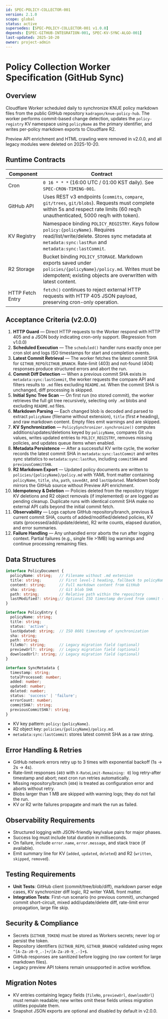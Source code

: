 ```yaml
---
id: SPEC-POLICY-COLLECTOR-001
version: 2.1.0
scope: global
status: active
supersedes: [SPEC-POLICY-COLLECTOR-001 v1.0.0]
depends: [SPEC-GITHUB-INTEGRATION-001, SPEC-KV-SYNC-ALGO-001]
last-updated: 2025-10-20
owner: project-admin
---
```

# Policy Collection Worker Specification (GitHub Sync)

## Overview

Cloudflare Worker scheduled daily to synchronize KNUE policy markdown files from the public GitHub repository `kadragon/knue-policy-hub`. The worker performs commit-based change detection, updates the `policy-registry` KV namespace using `policyName` as the primary identifier, and writes per-policy markdown exports to Cloudflare R2.

Preview API enrichment and HTML crawling were removed in v2.0.0, and all legacy modules were deleted on 2025-10-20.

## Runtime Contracts

| Component | Contract |
|-----------|----------|
| Cron | `0 16 * * *` (16:00 UTC / 01:00 KST daily). See `SPEC-CRON-TIMING-001`. |
| GitHub API | Uses REST v3 endpoints (`commits`, `compare`, `git/trees`, `git/blobs`). Requests must complete within 5s and respect rate limits (60 req/h unauthenticated, 5000 req/h with token). |
| KV Registry | Namespace binding `POLICY_REGISTRY`. Keys follow `policy:{policyName}`. Requires read/list/write/delete. Stores sync metadata at `metadata:sync:lastRun` and `metadata:sync:lastCommit`. |
| R2 Storage | Bucket binding `POLICY_STORAGE`. Markdown exports saved under `policies/{policyName}/policy.md`. Writes must be idempotent; existing objects are overwritten with latest content. |
| HTTP Fetch Entry | `fetch()` continues to reject external HTTP requests with HTTP 405 JSON payload, preserving cron-only operation. |

## Acceptance Criteria (v2.0.0)

1. **HTTP Guard** — Direct HTTP requests to the Worker respond with HTTP 405 and a JSON body indicating cron-only support. (Regression from v1.0.0)
2. **Scheduled Execution** — The `scheduled()` handler runs exactly once per cron slot and logs ISO timestamps for start and completion events.
3. **Latest Commit Retrieval** — The worker fetches the latest commit SHA for `GITHUB_REPO`/`GITHUB_BRANCH`. Rate-limit (403) and not-found (404) responses produce structured errors and abort the run.
4. **Commit Diff Detection** — When a previous commit SHA exists in `metadata:sync:lastCommit`, the worker requests the compare API and filters results to `.md` files excluding `README.md`. When the commit SHA is unchanged, diff processing is skipped.
5. **Initial Sync Tree Scan** — On first run (no stored commit), the worker retrieves the full git tree recursively, selecting only `.md` blobs and excluding `README.md` files.
6. **Markdown Parsing** — Each changed blob is decoded and parsed to extract `policyName` (filename without extension), `title` (first `#` heading), and raw markdown content. Empty files emit warnings and are skipped.
7. **KV Synchronization** — `PolicySynchronizer.synchronize()` computes additions/updates/deletions keyed by `policyName`, compares Git `sha` values, writes updated entries to `POLICY_REGISTRY`, removes missing policies, and updates queue items when enabled.
8. **Metadata Persistence** — After a successful KV write cycle, the worker records the latest commit SHA in `metadata:sync:lastCommit` and writes sync statistics to `metadata:sync:lastRun`, including `commitSHA` and `previousCommitSHA`.
9. **R2 Markdown Export** — Updated policy documents are written to `policies/{policyName}/policy.md` with YAML front matter containing `policyName`, `title`, `sha`, `path`, `savedAt`, and `lastUpdated`. Markdown body mirrors the GitHub source without Preview API enrichment.
10. **Idempotency & Deletion** — Policies deleted from the repository trigger KV deletions and R2 object removals (if implemented) or are logged as pending cleanup. Duplicate runs with identical commit SHA make no external API calls beyond the initial commit fetch.
11. **Observability** — Logs capture GitHub repository/branch, previous & current commit SHA, counts of added/modified/deleted policies, KV stats (processed/add/update/delete), R2 write counts, elapsed duration, and error summaries.
12. **Failure Handling** — Any unhandled error aborts the run after logging context. Partial failures (e.g., single file >1MB) log warnings and continue processing remaining files.

## Data Structures

```typescript
interface PolicyDocument {
  policyName: string;   // Filename without .md extension
  title: string;        // First level-1 heading, fallback to policyName
  content: string;      // Full markdown content from GitHub
  sha: string;          // Git blob SHA
  path: string;         // Relative path within the repository
  lastModified?: string;// Optional ISO timestamp derived from commit (if available)
}

interface PolicyEntry {
  policyName: string;
  title: string;
  status: 'active';
  lastUpdated: string;  // ISO 8601 timestamp of synchronization
  sha: string;
  path: string;
  fileNo?: string;      // Legacy migration field (optional)
  previewUrl?: string;  // Legacy migration field (optional)
  downloadUrl?: string; // Legacy migration field (optional)
}

interface SyncMetadata {
  timestamp: string;
  totalProcessed: number;
  added: number;
  updated: number;
  deleted: number;
  status: 'success' | 'failure';
  errorCount: number;
  commitSHA?: string;
  previousCommitSHA?: string;
}
```

- KV key pattern: `policy:{policyName}`.
- R2 object key: `policies/{policyName}/policy.md`.
- `metadata:sync:lastCommit`: stores latest commit SHA as a raw string.

## Error Handling & Retries

- GitHub network errors retry up to 3 times with exponential backoff (1s → 2s → 4s).
- Rate-limit responses (`403` with `X-RateLimit-Remaining: 0`) log retry-after timestamp and abort; next cron run retries automatically.
- Missing repository/branch (`404`) is treated as configuration error and aborts without retry.
- Blobs larger than 1 MB are skipped with warning logs; they do not fail the run.
- KV or R2 write failures propagate and mark the run as failed.

## Observability Requirements

- Structured logging with JSON-friendly key/value pairs for major phases.
- Success log must include total duration in milliseconds.
- On failure, include `error.name`, `error.message`, and stack trace (if available).
- Emit summary line for KV (`added`, `updated`, `deleted`) and R2 (`written`, `skipped`, `removed`).

## Testing Requirements

- **Unit Tests**: GitHub client (commit/tree/blob/diff), markdown parser edge cases, KV synchronizer diff logic, R2 writer YAML front matter.
- **Integration Tests**: First-run scenario (no previous commit), unchanged commit short-circuit, mixed add/update/delete diff, rate-limit error propagation, large file skip.

## Security & Compliance

- Secrets (`GITHUB_TOKEN`) must be stored as Workers secrets; never log or persist the token.
- Repository identifiers (`GITHUB_REPO`, `GITHUB_BRANCH`) validated using regex `^[A-Za-z0-9_.-]+/[A-Za-z0-9_.-]+$`.
- GitHub responses are sanitized before logging (no raw content for large markdown files).
- Legacy preview API tokens remain unsupported in active workflow.

## Migration Notes

- KV entries containing legacy fields (`fileNo`, `previewUrl`, `downloadUrl`) must remain readable; new writes omit these fields unless migration utilities populate them.
- Snapshot JSON exports are optional and disabled by default in v2.0.0.
